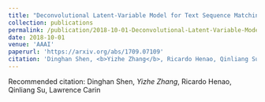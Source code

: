 ```yaml
---
title: "Deconvolutional Latent-Variable Model for Text Sequence Matching."
collection: publications
permalink: /publication/2018-10-01-Deconvolutional-Latent-Variable-Model-for-Text-Sequence-Matching
date: 2018-10-01
venue: 'AAAI'
paperurl: 'https://arxiv.org/abs/1709.07109'
citation: 'Dinghan Shen, <b>Yizhe Zhang</b>, Ricardo Henao, Qinliang Su, Lawrence Carin'
---
```

Recommended citation: Dinghan Shen, *Yizhe Zhang*, Ricardo Henao, Qinliang Su, Lawrence Carin